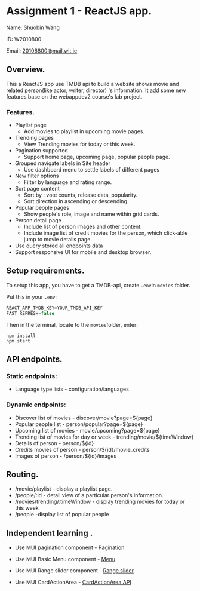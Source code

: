 # Assignment 1 - ReactJS app.

Name: Shuobin Wang

ID: W2010800

Email: 20108800@mail.wit.ie

## Overview.

This a ReactJS app use TMDB api to build a website shows movie and related person(like actor, writer, director) 's information. It add some new features base on the webappdev2 course's lab project.



### Features.

+ Playlist page
  - Add movies to playlist in upcoming movie pages.
+ Trending pages
  - View Trending movies for today or this week.
+ Pagination supported
  - Support home page, upcoming page, popular people page.
+ Grouped navigate labels in Site header
  - Use dashboard menu  to settle labels of different pages
+ New filter options 
  - Filter by language and rating range.
+ Sort page content 
  + Sort by : vote counts, release data, popularity.
  + Sort direction in ascending or descending.
+ Popular people pages
  + Show people's role, image and name within grid cards.
+ Person detail page
  + Include list of person images and other content.
  + Include image list of credit movies for the person, which click-able jump to movie details page.
+ Use query stored all endpoints data
+ Support responsive UI for mobile and desktop browser.

## Setup requirements.

To setup this app, you have to get a TMDB-api, create `.env`in `movies` folder.

Put this in your `.env`:

``` javascript
REACT_APP_TMDB_KEY=YOUR_TMDB_API_KEY
FAST_REFRESH=false
```

Then in the terminal, locate to the `movies`folder, enter:

```  shell
npm install 
npm start
```



## API endpoints.

###  Static endpoints:

+ Language type lists - configuration/languages

### Dynamic endpoints:

- Discover list of movies - discover/movie?page=${page}
- Popular people list -  person/popular?page=${page}
- Upcoming list of movies - movie/upcoming?page=${page}
- Trending list of movies for day or week - trending/movie/${timeWindow}
- Details of person - person/${id}
- Credits movies of person - person/${id}/movie_credits
- Images of person - /person/${id}/images

## Routing.

+ /movie/playlist - display a playlist page.
+ /people/:id -  detail view of a particular  person's information.
+ /movies/trending/:timeWindow - display trending movies for today or this week
+ /people -display list of popular people



## Independent learning .

- Use MUI pagination component - [Pagination](https://mui.com/material-ui/react-pagination/)

- Use MUI Basic Menu component  - [Menu](https://mui.com/material-ui/react-menu/)

- Use MUI Range slider component - [Range slider](https://mui.com/material-ui/react-slider/#range-slider)

- Use MUI CardActionArea - [CardActionArea API](https://mui.com/material-ui/api/card-action-area/)
